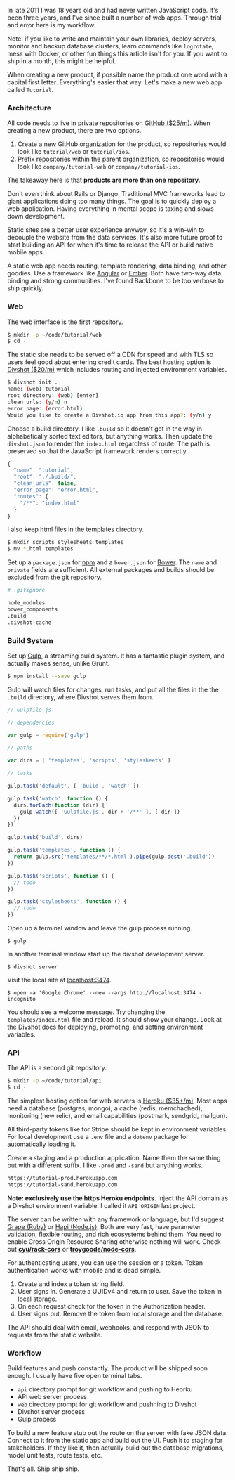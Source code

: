 In late 2011 I was 18 years old and had never written JavaScript code. It's been three years, and I've since built a number of web apps. Through trial and error here is my workflow.

Note: if you like to write and maintain your own libraries, deploy servers, monitor and backup database clusters, learn commands like `logrotate`, mess with Docker, or other fun things this article isn't for you. If you want to ship in a month, this might be helpful.

When creating a new product, if possible name the product one word with a capital first letter. Everything's easier that way. Let's make a new web app called `Tutorial`.

### Architecture

All code needs to live in private repositories on [GitHub ($25/m)](https://github.com/pricing). When creating a new product, there are two options. 

1. Create a new GitHub organization for the product, so repositories would look like `tutorial/web` or `tutorial/ios`.
2. Prefix repositories within the parent organization, so repositories would look like `company/tutorial-web` or `company/tutorial-ios`.

The takeaway here is that **products are more than one repository.**

Don't even think about Rails or Django. Traditional MVC frameworks lead to giant applications doing too many things. The goal is to quickly deploy a web application. Having everything in mental scope is taxing and slows down development. 

Static sites are a better user experience anyway, so it's a win-win to decouple the website from the data services. It's also more future proof to start building an API for when it's time to release the API or build native mobile apps. 

A static web app needs routing, template rendering, data binding, and other goodies. Use a framework like [Angular](https://angularjs.org/) or [Ember](http://emberjs.com/). Both have two-way data binding and strong communities. I've found Backbone to be too verbose to ship quickly. 

### Web

The web interface is the first repository.

```sh
$ mkdir -p ~/code/tutorial/web
$ cd -
```

The static site needs to be served off a CDN for speed and with TLS so users feel good about entering credit cards. The best hosting option is [Divshot ($20/m)](https://divshot.com/pricing) which includes routing and injected environment variables. 

```sh
$ divshot init .
name: (web) tutorial
root directory: (web) [enter]
clean urls: (y/n) n
error page: (error.html)
Would you like to create a Divshot.io app from this app?: (y/n) y
```

Choose a build directory. I like `.build` so it doesn't get in the way in alphabetically sorted text editors, but anything works. Then update the `divshot.json` to render the `index.html` regardless of route. The path is preserved so that the JavaScript framework renders correctly.

```javascript
{
  "name": "tutorial",
  "root": "./.build/",
  "clean_urls": false,
  "error_page": "error.html",
  "routes": {
    "/**": "index.html"
  }
}
```

I also keep html files in the templates directory.

```sh
$ mkdir scripts stylesheets templates
$ mv *.html templates
```

Set up a `package.json` for [npm](https://www.npmjs.org/) and a `bower.json` for [Bower](http://bower.io). The `name` and `private` fields are sufficient. All external packages and builds should be excluded from the git repository.

```sh
# .gitignore

node_modules
bower_components
.build
.divshot-cache
```

### Build System

Set up [Gulp](http://gulpjs.com/), a streaming build system. It has a fantastic plugin system, and actually makes sense, unlike Grunt. 

```sh
$ npm install --save gulp
```

Gulp will watch files for changes, run tasks, and put all the files in the the `.build` directory, where Divshot serves them from. 

```javascript
// Gulpfile.js

// dependencies

var gulp = require('gulp')

// paths

var dirs = [ 'templates', 'scripts', 'stylesheets' ]

// tasks

gulp.task('default', [ 'build', 'watch' ])

gulp.task('watch', function () {
  dirs.forEach(function (dir) {
    gulp.watch([ 'Gulpfile.js', dir + '/**' ], [ dir ])
  })
})

gulp.task('build', dirs)

gulp.task('templates', function () {
  return gulp.src('templates/**/*.html').pipe(gulp.dest('.build'))
})

gulp.task('scripts', function () {
  // todo
})

gulp.task('stylesheets', function () {
  // todo
})
```

Open up a terminal window and leave the gulp process running.

```
$ gulp
```

In another terminal window start up the divshot development server.

```
$ divshot server
```

Visit the local site at [localhost:3474](http://localhost:3474).

```
$ open -a 'Google Chrome' --new --args http://localhost:3474 -incognito
```

You should see a welcome message. Try changing the `templates/index.html` file and reload. It should show your change. Look at the Divshot docs for deploying, promoting, and setting environment variables. 

### API

The API is a second git repository. 

```sh
$ mkdir -p ~/code/tutorial/api
$ cd -
```

The simplest hosting option for web servers is [Heroku ($35+/m)](https://www.heroku.com/pricing). Most apps need a database (postgres, mongo), a cache (redis, memchached), monitoring (new relic), and email capabilities (postmark, sendgrid, mailgun). 

All third-party tokens like for Stripe should be kept in environment variables. For local development use a `.env` file and a `dotenv` package for automatically loading it.

Create a staging and a production application. Name them the same thing but with a different suffix. I like `-prod` and `-sand` but anything works. 

```sh
https://tutorial-prod.herokuapp.com
https://tutorial-sand.herokuapp.com
```

**Note: exclusively use the https Heroku endpoints.** Inject the API domain as a Divshot environment variable. I called it `API_ORIGIN` last project. 

The server can be written with any framework or language, but I'd suggest [Grape (Ruby)](http://intridea.github.io/grape/) or [Hapi (Node.js)](http://hapijs.com/). Both are very fast, have parameter validation, flexible routing, and rich ecosystems behind them. You need to enable Cross Origin Resource Sharing otherwise nothing will work. Check out **[cyu/rack-cors](https://github.com/cyu/rack-cors)** or **[troygoode/node-cors](https://github.com/troygoode/node-cors)**.

For authenticating users, you can use the session or a token. Token authentication works with mobile and is dead simple. 

1. Create and index a token string field.
2. User signs in. Generate a UUIDv4 and return to user. Save the token in local storage.
3. On each request check for the token in the Authorization header.
4. User signs out. Remove the token from local storage and the database.

The API should deal with email, webhooks, and respond with JSON to requests from the static website. 

### Workflow

Build features and push constantly. The product will be shipped soon enough. I usually have five open terminal tabs. 

* `api` directory prompt for git workflow and pushing to Heorku
* API web server process
* `web` directory prompt for git workflow and pushhing to Divshot
* Divshot server process
* Gulp process

To build a new feature stub out the route on the server with fake JSON data. Connect to it from the static app and build out the UI. Push it to staging for stakeholders. If they like it, then actually build out the database migrations, model unit tests, route tests, etc. 

That's all. Ship ship ship. 
